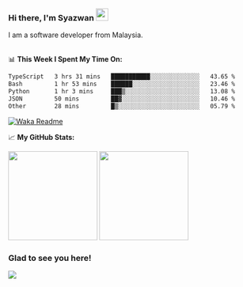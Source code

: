 ### Hi there, I'm Syazwan <img src="https://media.giphy.com/media/hvRJCLFzcasrR4ia7z/giphy.gif" width="25px">
I am a software developer from Malaysia.
<br/><br/>

📊 **This Week I Spent My Time On:**
<!--START_SECTION:waka-->

```txt
TypeScript   3 hrs 31 mins   ███████████░░░░░░░░░░░░░░   43.65 %
Bash         1 hr 53 mins    ██████░░░░░░░░░░░░░░░░░░░   23.46 %
Python       1 hr 3 mins     ███▒░░░░░░░░░░░░░░░░░░░░░   13.08 %
JSON         50 mins         ██▓░░░░░░░░░░░░░░░░░░░░░░   10.46 %
Other        28 mins         █▒░░░░░░░░░░░░░░░░░░░░░░░   05.79 %
```

<!--END_SECTION:waka-->
[![Waka Readme](https://github.com/syazwanz/syazwanz/actions/workflows/wakatime.yml/badge.svg)](https://github.com/syazwanz/syazwanz/actions/workflows/wakatime.yml)

📈 **My GitHub Stats:**

<p>
  <img height="180em" src="https://github-readme-stats.vercel.app/api?username=syazwanz&show_icons=true&hide_border=false&&count_private=true&include_all_commits=true" />
  <img height="180em" src="https://github-readme-stats.vercel.app/api/top-langs/?username=syazwanz&exclude_repo=KNN-Image-Classification&show_icons=true&hide_border=false&layout=compact&langs_count=8"/>
</p>

### Glad to see you here!
![](https://visitor-badge.glitch.me/badge?page_id=syazwanz.syazwanz)

